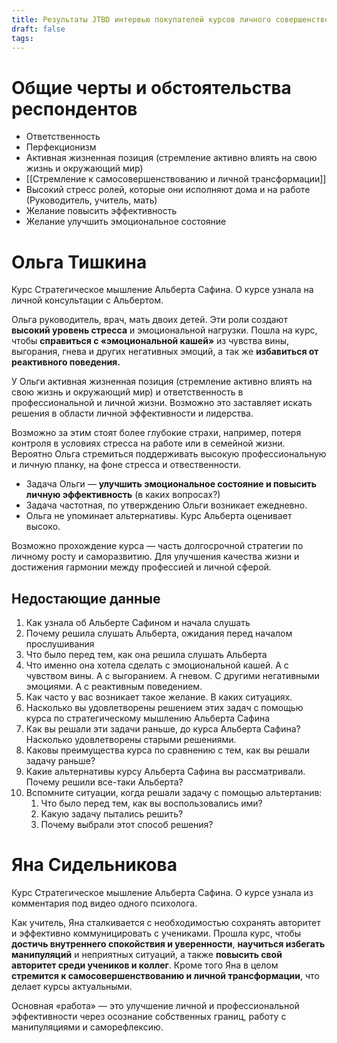 ```yaml
---
title: Результаты JTBD интервью покупателей курсов личного совершенствования
draft: false
tags:
---
```

# Общие черты и обстоятельства респондентов

- Ответственность
- Перфекционизм
- Активная жизненная позиция (стремление активно влиять на свою жизнь и окружающий мир)
- [[Стремление к самосовершенствованию и личной трансформации]]
- Высокий стресс ролей, которые они исполняют дома и на работе (Руководитель, учитель, мать)
- Желание повысить эффективность
- Желание улучшить эмоциональное состояние
# Ольга Тишкина

Курс Стратегическое мышление Альберта Сафина. О курсе узнала на личной консультации с Альбертом.

Ольга руководитель, врач, мать двоих детей. Эти роли создают **высокий уровень стресса** и эмоциональной нагрузки. Пошла на курс, чтобы **справиться с «эмоциональной кашей»** из чувства вины, выгорания, гнева и других негативных эмоций, а так же **избавиться от реактивного поведения.** 

У Ольги активная жизненная позиция (стремление активно влиять на свою жизнь и окружающий мир) и ответственность в профессиональной и личной жизни. Возможно это заставляет искать решения в области личной эффективности и лидерства. 

Возможно за этим стоят более глубокие страхи, например, потеря контроля в условиях стресса на работе или в семейной жизни. Вероятно Ольга стремиться поддерживать высокую профессиональную и личную планку, на фоне стресса и отвественности.

- Задача Ольги — **улучшить эмоциональное состояние и повысить личную эффективность** (в каких вопросах?)
- Задача частотная, по утверждению Ольги возникает ежедневно.
- Ольга не упоминает альтернативы. Курс Альберта оценивает высоко.

Возможно прохождение курса — часть долгосрочной стратегии по личному росту и саморазвитию. Для улучшения качества жизни и достижения гармонии между профессией и личной сферой.

## Недостающие данные

1. Как узнала об Альберте Сафином и начала слушать
2. Почему решила слушать Альберта, ожидания перед началом прослушивания
3. Что было перед тем, как она решила слушать Альберта
4. Что именно она хотела сделать с эмоциональной кашей. А с чувством вины. А с выгоранием. А гневом. С другими негативными эмоциями. А с реактивным поведением.
5. Как часто у вас возникает такое желание. В каких ситуациях.
6. Насколько вы удовлетворены решением этих задач с помощью курса по стратегическому мышлению Альберта Сафина
7. Как вы решали эти задачи раньше, до курса Альберта Сафина? Насколько удовлетворены старыми решениями.
8. Каковы преимущества курса по сравнению с тем, как вы решали задачу раньше?
9. Какие альтернативы курсу Альберта Сафина вы рассматривали. Почему решили все-таки Альберта?
10. Вспомните ситуации, когда решали задачу с помощью альтертанив:
	1. Что было перед тем, как вы воспользовались ими?
	2. Какую задачу пытались решить?
	3. Почему выбрали этот способ решения?

# Яна Сидельникова

Курс Стратегическое мышление Альберта Сафина. О курсе узнала из комментария под видео одного психолога.

Как учитель, Яна сталкивается с необходимостью сохранять авторитет и эффективно коммуницировать с учениками. Прошла курс, чтобы **достичь внутреннего спокойствия и уверенности**, **научиться избегать манипуляций** и неприятных ситуаций, а также **повысить свой авторитет среди учеников и коллег**. Кроме того Яна в целом **стремится к самосовершенствованию и личной трансформации**, что делает курсы актуальными.

Основная «работа» — это улучшение личной и профессиональной эффективности через осознание собственных границ, работу с манипуляциями и саморефлексию.